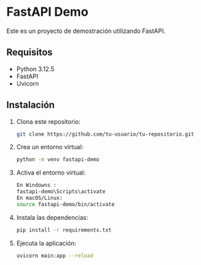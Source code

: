 # FastAPI Demo

Este es un proyecto de demostración utilizando FastAPI.

## Requisitos

- Python 3.12.5
- FastAPI
- Uvicorn

## Instalación

1. Clona este repositorio:
   ```bash
   git clone https://github.com/tu-usuario/tu-repositorio.git
2. Crea un entorno virtual:
    ```bash
    python -m venv fastapi-demo
3. Activa el entorno virtual:
    ```bash
    En Windowns :
    fastapi-demo\Scripts\activate
    En macOS/Linux:
    source fastapi-demo/bin/activate
4. Instala las dependencias:
    ```bash
    pip install -r requirements.txt
5. Ejecuta la aplicación:
    ```bash
    uvicorn main:app --reload
 



